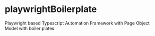 # playwrightBoilerplate
Playwright based Typescript Automation Framework with Page Object Model with boiler plates.
